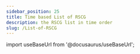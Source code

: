 ```yaml
---
sidebar_position: 25
title: Time based List of RSCG
description: the RSCG list in time order
slug: /List-of-RSCG
---
```

import useBaseUrl from '@docusaurus/useBaseUrl';

<head>
  <script src={useBaseUrl('/js/mailerlite.js')} />;
</head>

## 166 RSCG with examples in descending chronological order

This is the list of 166 ( 13 from Microsoft) RSCG with examples 

[See by category](/docs/rscg-examples) [See as json](/exports/RSCG.json) [See as Excel](/exports/RSCG.xlsx)

<div className="ml-embedded" data-form="P8l1V8"></div>

## Complete list


| No        | Name  | Date | Category |
| --------- | ----- | ---- | -------- |  
|166| [Datacute.EmbeddedResourcePropertyGenerator by Stephen Denne ](/docs/Datacute.EmbeddedResourcePropertyGenerator)|2024-11-03 => 03 November 2024 | FilesToCode |
|165| [rscg_queryables by Andrei Ignat ](/docs/rscg_queryables)|2024-11-02 => 02 November 2024 | FunctionalProgramming |
|164| [RazorSlices by Damiam Edwards ](/docs/RazorSlices)|2024-10-27 => 27 October 2024 | Templating |
|163| [TypedSignalR.Client by nenoNaninu ](/docs/TypedSignalR.Client)|2024-10-26 => 26 October 2024 | SignalR |
|162| [MinimalHelpers.Routing.Analyzers by Maroc Minerva ](/docs/MinimalHelpers.Routing.Analyzers)|2024-10-21 => 21 October 2024 | API |
|161| [Immediate.Handlers by Stuart Turner ](/docs/Immediate.Handlers)|2024-09-20 => 20 September 2024 | Mediator |
|160| [Dusharp by Vitali ](/docs/Dusharp)|2024-09-19 => 19 September 2024 | FunctionalProgramming |
|159| [LightweightObjectMapper by Stratos ](/docs/LightweightObjectMapper)|2024-09-18 => 18 September 2024 | Mapper |
|158| [Enhanced.GetTypes by duskembayev ](/docs/Enhanced.GetTypes)|2024-09-17 => 17 September 2024 | EnhancementClass |
|157| [Sera.Union by Sera ](/docs/Sera.Union)|2024-08-26 => 26 August 2024 | FunctionalProgramming |
|156| [RSCG_NameGenerator by Andrei Ignat ](/docs/RSCG_NameGenerator)|2024-08-25 => 25 August 2024 | EnhancementProject |
|155| [Coplt.Dropping by 2A5F ](/docs/Coplt.Dropping)|2024-08-13 => 13 August 2024 | Disposer |
|154| [Fluentify by Paul Martins ](/docs/Fluentify)|2024-08-02 => 02 August 2024 | Builder |
|153| [RSCG_ExportDiagram by AndreiIgnat ](/docs/RSCG_ExportDiagram)|2024-08-01 => 01 August 2024 | EnhancementProject |
|152| [ServiceScan.SourceGenerator by Oleksandr Liakhevych ](/docs/ServiceScan.SourceGenerator)|2024-07-22 => 22 July 2024 | DependencyInjection |
|151| [ThisAssembly.Strings by Daniel Cazzulino ](/docs/ThisAssembly.Strings)|2024-07-21 => 21 July 2024 | FilesToCode |
|150| [ThisAssembly.Metadata by Daniel Cazzulino ](/docs/ThisAssembly.Metadata)|2024-07-20 => 20 July 2024 | EnhancementProject |
|149| [Pekspro.BuildInformationGenerator by pekspro ](/docs/Pekspro.BuildInformationGenerator)|2024-07-19 => 19 July 2024 | EnhancementProject |
|148| [ThisAssembly.Constants by Daniel Cazzulino ](/docs/ThisAssembly.Constants)|2024-07-18 => 18 July 2024 | EnhancementProject |
|147| [JKToolKit.TemplatePropertyGenerator by Jonas Kamsker ](/docs/JKToolKit.TemplatePropertyGenerator)|2024-07-17 => 17 July 2024 | Templating |
|146| [RSCG_IFormattable by Andrei Ignat ](/docs/RSCG_IFormattable)|2024-06-29 => 29 June 2024 | Templating |
|145| [DotnetYang by Westermo Network Technologies ](/docs/DotnetYang)|2024-06-29 => 29 June 2024 | FilesToCode |
|144| [depso by Yusuf Tarık Günaydın ](/docs/depso)|2024-06-28 => 28 June 2024 | DependencyInjection |
|143| [FactoryGenerator by Westermo Network Technologies ](/docs/FactoryGenerator)|2024-06-27 => 27 June 2024 | DependencyInjection |
|142| [TableStorage by Steven Thuriot ](/docs/TableStorage)|2024-06-01 => 01 June 2024 | Database |
|141| [ActorSrcGen by Andrew Matthews ](/docs/ActorSrcGen)|2024-05-01 => 01 May 2024 | Actor |
|140| [Minerals.AutoMixins by Szymon Halucha ](/docs/Minerals.AutoMixins)|2024-04-20 => 20 April 2024 | Templating |
|139| [ThisClass by Trym Lund Flogard ](/docs/ThisClass)|2024-04-19 => 19 April 2024 | EnhancementClass |
|138| [RossLean.StringificationGenerator by Alex Kalfakakos ](/docs/RossLean.StringificationGenerator)|2024-04-18 => 18 April 2024 | CodeToString |
|137| [Minerals.AutoInterfaces by Szymon Hałucha ](/docs/Minerals.AutoInterfaces)|2024-04-17 => 17 April 2024 | Interface |
|136| [MinimalApis.Discovery by Shawn Wildermuth ](/docs/MinimalApis.Discovery)|2024-04-16 => 16 April 2024 | API |
|135| [BitsKit by barncastle ](/docs/BitsKit)|2024-04-15 => 15 April 2024 | Bitwise |
|134| [StronglyTypedUid by Victor Sánchez ](/docs/StronglyTypedUid)|2024-04-07 => 07 April 2024 | PrimitiveObsession |
|133| [FusionReactor by OhFlowi ](/docs/FusionReactor)|2024-04-06 => 06 April 2024 | Enum |
|132| [UnionGen by M. Haslinger ](/docs/UnionGen)|2024-04-05 => 05 April 2024 | FunctionalProgramming |
|131| [EnumUtilities by Fabricio Godoy ](/docs/EnumUtilities)|2024-04-05 => 05 April 2024 | Enum |
|130| [MSTest by Microsoft ](/docs/MSTest)|2024-04-04 => 04 April 2024 | Tests |
|129| [CommonCodeGenerator by yamaokunousausa ](/docs/CommonCodeGenerator)|2024-04-03 => 03 April 2024 | EnhancementClass |
|128| [Farskeptic.AutoCompose by farskeptic/jmagel ](/docs/Farskeptic.AutoCompose)|2024-03-16 => 16 March 2024 | Interface |
|127| [TypeUtilities by Yevhenii Serdiuk ](/docs/TypeUtilities)|2024-03-05 => 05 March 2024 | FunctionalProgramming |
|126| [LinqGen.Generator by Maxwell Keonwoo Kang ](/docs/LinqGen.Generator)|2024-03-04 => 04 March 2024 | EnhancementProject |
|125| [AutoInvoke.Generator by Patrick Kranz ](/docs/AutoInvoke.Generator)|2024-03-03 => 03 March 2024 | EnhancementProject |
|124| [Architect.DomainModeling by Timo van Zijll Langhout ](/docs/Architect.DomainModeling)|2024-03-02 => 02 March 2024 | Builder |
|123| [CodeAnalysis by Feast ](/docs/CodeAnalysis)|2024-03-01 => 01 March 2024 | CodeToString |
|122| [RSCG_JSON2Class by Andrei Ignat ](/docs/RSCG_JSON2Class)|2024-02-29 => 29 February 2024 | FilesToCode |
|121| [AutoSpectre by Jeppe Roi Kristensen ](/docs/AutoSpectre)|2024-02-24 => 24 February 2024 | EnhancementProject |
|120| [LingoGen by Ruben Broere ](/docs/LingoGen)|2024-02-23 => 23 February 2024 | FilesToCode |
|119| [AutoGen by Feast Antelcat ](/docs/AutoGen)|2024-02-22 => 22 February 2024 | Mapper |
|118| [RSCG_Wait by Andrei Ignat ](/docs/RSCG_Wait)|2024-02-21 => 21 February 2024 | EnhancementProject |
|117| [PlantUmlClassDiagramGenerator by Hirotada Kobayashi ](/docs/PlantUmlClassDiagramGenerator)|2024-02-20 => 20 February 2024 | EnhancementProject |
|116| [CopyTo by Paul Braetz ](/docs/CopyTo)|2024-02-19 => 19 February 2024 | EnhancementClass |
|115| [UnionsGenerator by Paul Braetz ](/docs/UnionsGenerator)|2024-02-18 => 18 February 2024 | FunctionalProgramming |
|114| [corecraft by  ](/docs/corecraft)|2024-02-17 => 17 February 2024 | FilesToCode |
|113| [sourcedepend by Colin Wilmans ](/docs/sourcedepend)|2024-02-16 => 16 February 2024 | Constructor |
|112| [OptionToStringGenerator by Jim W ](/docs/OptionToStringGenerator)|2024-02-15 => 15 February 2024 | EnhancementClass |
|111| [cachesourcegenerator by Jeppe Roi Kristensen ](/docs/cachesourcegenerator)|2024-02-14 => 14 February 2024 | FunctionalProgramming |
|110| [jab by Pavel Krymets ](/docs/jab)|2024-02-13 => 13 February 2024 | DependencyInjection |
|109| [FunicularSwitch by bluehands ](/docs/FunicularSwitch)|2024-02-12 => 12 February 2024 | FunctionalProgramming |
|108| [CommandLine by DotMake ](/docs/CommandLine)|2024-02-11 => 11 February 2024 | EnhancementProject |
|107| [NetAutomaticInterface by codecentric AG ](/docs/NetAutomaticInterface)|2024-01-29 => 29 January 2024 | Interface |
|106| [WhatIAmDoing by Ignat Andrei ](/docs/WhatIAmDoing)|2024-01-28 => 28 January 2024 | AOP |
|105| [Weave by John Gietzen ](/docs/Weave)|2024-01-27 => 27 January 2024 | FilesToCode |
|104| [NotNotAppSettings by jasonswearingen ](/docs/NotNotAppSettings)|2024-01-26 => 26 January 2024 | FilesToCode |
|103| [HangfireRecurringJob by Ieuan Walker ](/docs/HangfireRecurringJob)|2024-01-25 => 25 January 2024 | Hangfire |
|102| [Blazorators by David Pine ](/docs/Blazorators)|2024-01-22 => 22 January 2024 | Blazor |
|101| [Chorn.EmbeddedResourceAccessGenerator by Christoph Hornung ](/docs/Chorn.EmbeddedResourceAccessGenerator)|2024-01-21 => 21 January 2024 | FilesToCode |
|100| [BuildInfo by Steven Giesel ](/docs/BuildInfo)|2024-01-20 => 20 January 2024 | EnhancementProject |
|99| [MakeInterface.Generator by Frederik ](/docs/MakeInterface.Generator)|2024-01-19 => 19 January 2024 | Interface |
|98| [Funcky.DiscriminatedUnion by Polyadic ](/docs/Funcky.DiscriminatedUnion)|2024-01-18 => 18 January 2024 | FunctionalProgramming |
|97| [DomainPrimitives by Alta Software - Teimuraz Nikolaishvili ](/docs/DomainPrimitives)|2024-01-11 => 11 January 2024 | PrimitiveObsession |
|96| [HsuSgSync by Net Hsu ](/docs/HsuSgSync)|2024-01-10 => 10 January 2024 | EnhancementClass |
|95| [CopyCat by Serhii Buta ](/docs/CopyCat)|2024-01-09 => 09 January 2024 | Interface |
|94| [AspectGenerator by Igor Tkachev ](/docs/AspectGenerator)|2024-01-07 => 07 January 2024 | EnhancementClass |
|93| [mocklis by Esbjörn Redmo ](/docs/mocklis)|2024-01-03 => 03 January 2024 | Tests |
|92| [RSCG_UtilityTypes by Andrei Ignat ](/docs/RSCG_UtilityTypes)|2023-12-22 => 22 December 2023 | EnhancementClass |
|91| [Ling.Audit by Jing Ling ](/docs/Ling.Audit)|2023-12-12 => 12 December 2023 | EnhancementClass |
|90| [TelemetryLogging by Microsoft ](/docs/TelemetryLogging)|2023-11-30 => 30 November 2023 | EnhancementClass |
|89| [InterceptorTemplate by Andrei Ignat ](/docs/InterceptorTemplate)|2023-11-29 => 29 November 2023 | Templating |
|88| [Com by Microsoft ](/docs/Com)|2023-11-20 => 20 November 2023 | EnhancementProject |
|87| [RDG by Microsoft ](/docs/RDG)|2023-11-19 => 19 November 2023 | API |
|86| [Microsoft.Extensions.Configuration.Binder by Microsoft ](/docs/Microsoft.Extensions.Configuration.Binder)|2023-11-18 => 18 November 2023 | API |
|85| [Microsoft.Extensions.Options.Generators.OptionsValidatorGenerator by Microsoft ](/docs/Microsoft.Extensions.Options.Generators.OptionsValidatorGenerator)|2023-11-17 => 17 November 2023 | EnhancementClass |
|84| [Biwen.AutoClassGen by vipwan ](/docs/Biwen.AutoClassGen)|2023-11-16 => 16 November 2023 | Interface |
|83| [PrimaryParameter by FaustVX ](/docs/PrimaryParameter)|2023-11-15 => 15 November 2023 | Constructor |
|82| [jsonConverterSourceGenerator by Aviationexam ](/docs/jsonConverterSourceGenerator)|2023-10-30 => 30 October 2023 | Serializer |
|81| [N.SourceGenerators.UnionTypes by Alexey Sosnin ](/docs/N.SourceGenerators.UnionTypes)|2023-10-29 => 29 October 2023 | FunctionalProgramming |
|80| [AutoConstructor by Kévin Gallienne ](/docs/AutoConstructor)|2023-10-28 => 28 October 2023 | Constructor |
|79| [DudNet by jwshyns ](/docs/DudNet)|2023-10-27 => 27 October 2023 | EnhancementClass |
|78| [MinimalApiBuilder by  ](/docs/MinimalApiBuilder)|2023-10-26 => 26 October 2023 | API |
|77| [DynamicsMapper by Yonatan Cohavi ](/docs/DynamicsMapper)|2023-10-16 => 16 October 2023 | Mapper |
|76| [UnitGenerator by Cysharp, Inc ](/docs/UnitGenerator)|2023-10-15 => 15 October 2023 | PrimitiveObsession |
|75| [StaticReflection by Cricle ](/docs/StaticReflection)|2023-10-13 => 13 October 2023 | EnhancementClass |
|74| [CredFetoEnum by Mark Ridgwell ](/docs/CredFetoEnum)|2023-10-12 => 12 October 2023 | Enum |
|73| [IDisposableGenerator by Els_kom Official Organization ](/docs/IDisposableGenerator)|2023-10-11 => 11 October 2023 | Disposer |
|72| [Meziantou.Polyfill by Gérald Barré ](/docs/Meziantou.Polyfill)|2023-10-10 => 10 October 2023 | EnhancementClass |
|71| [DisposableHelpers by Clynt Neiko Rupinta ](/docs/DisposableHelpers)|2023-10-09 => 09 October 2023 | Disposer |
|70| [MagicMap by Bramer Daniel ](/docs/MagicMap)|2023-10-08 => 08 October 2023 | Mapper |
|69| [RSCG_Templating by Andrei Ignat ](/docs/RSCG_Templating)|2023-10-07 => 07 October 2023 | Templating |
|68| [JsonPolymorphicGenerator by surgicalcoder ](/docs/JsonPolymorphicGenerator)|2023-10-06 => 06 October 2023 | Serializer |
|67| [MapTo by Mohammedreza Taikandi ](/docs/MapTo)|2023-10-05 => 05 October 2023 | Mapper |
|66| [BuilderGenerator by Mell Grubb ](/docs/BuilderGenerator)|2023-10-04 => 04 October 2023 | Builder |
|65| [Disposer by Hakan Fıstık ](/docs/Disposer)|2023-10-03 => 03 October 2023 | Disposer |
|64| [ResXGenerator by Aigamo ](/docs/ResXGenerator)|2023-10-02 => 02 October 2023 | FilesToCode |
|63| [StringLiteral by Nobuyuki Iwanaga ](/docs/StringLiteral)|2023-10-01 => 01 October 2023 | Optimizer |
|62| [RSCG_Decorator by Andrei Ignat ](/docs/RSCG_Decorator)|2023-09-30 => 30 September 2023 | EnhancementClass |
|61| [ProtobufSourceGenerator by Laszlo Deak ](/docs/ProtobufSourceGenerator)|2023-09-24 => 24 September 2023 | Serializer |
|60| [SafeRouting by David Wake ](/docs/SafeRouting)|2023-09-23 => 23 September 2023 | API |
|59| [SourceGenerator.Helper.CopyCode by Patrick Kranz ](/docs/SourceGenerator.Helper.CopyCode)|2023-09-17 => 17 September 2023 | CodeToString |
|58| [ThisAssembly_Resources by Daniel Cazzulino ](/docs/ThisAssembly_Resources)|2023-09-16 => 16 September 2023 | FilesToCode |
|57| [RSCG_Utils_Memo by Ignat Andrei ](/docs/RSCG_Utils_Memo)|2023-08-27 => 27 August 2023 | FunctionalProgramming |
|56| [Roozie.AutoInterface by Alex Russak ](/docs/Roozie.AutoInterface)|2023-08-26 => 26 August 2023 | Interface |
|55| [M31.FluentAPI by Kevin Schaal ](/docs/M31.FluentAPI)|2023-08-25 => 25 August 2023 | EnhancementClass |
|54| [AutoDTO by Ohorodnikov ](/docs/AutoDTO)|2023-08-24 => 24 August 2023 | Mapper |
|53| [RSCG_WebAPIExports by Andrei Ignat ](/docs/RSCG_WebAPIExports)|2023-08-23 => 23 August 2023 | API |
|52| [Gobie by Mike Conrad ](/docs/Gobie)|2023-08-22 => 22 August 2023 | Templating |
|51| [OneOf by Harry McIntyre ](/docs/OneOf)|2023-08-21 => 21 August 2023 | FunctionalProgramming |
|50| [Ridge by Michal Motyčka ](/docs/Ridge)|2023-08-20 => 20 August 2023 | Tests |
|49| [Strongly by Lucas Teles ](/docs/Strongly)|2023-08-19 => 19 August 2023 | PrimitiveObsession |
|48| [PropertyChangedSourceGenerator by Antony Male ](/docs/PropertyChangedSourceGenerator)|2023-08-18 => 18 August 2023 | MVVM |
|47| [Injectio by LoreSoft ](/docs/Injectio)|2023-08-17 => 17 August 2023 | DependencyInjection |
|46| [NextGenMapper by Anton Ryabchikov ](/docs/NextGenMapper)|2023-08-16 => 16 August 2023 | Mapper |
|45| [BenutomoAutomaticDisposeImplSourceGenerator by benutomo ](/docs/BenutomoAutomaticDisposeImplSourceGenerator)|2023-08-15 => 15 August 2023 | Disposer |
|44| [SyncMethodGenerator by Zomp Inc. ](/docs/SyncMethodGenerator)|2023-08-14 => 14 August 2023 | EnhancementClass |
|43| [spreadcheetah by Sveinung ](/docs/spreadcheetah)|2023-08-13 => 13 August 2023 | Templating |
|42| [Immutype by Nikolay Pianikov  ](/docs/Immutype)|2023-08-12 => 12 August 2023 | EnhancementClass |
|41| [GeneratorEquals by Diego Frato ](/docs/GeneratorEquals)|2023-08-11 => 11 August 2023 | EnhancementClass |
|40| [FastGenericNew by Boring3 Nyrest ](/docs/FastGenericNew)|2023-08-10 => 10 August 2023 | EnhancementClass |
|39| [Breezy by Ludovicdln ](/docs/Breezy)|2023-08-09 => 09 August 2023 | Database |
|38| [EnumClass by ashen.Blade ](/docs/EnumClass)|2023-08-08 => 08 August 2023 | Enum |
|37| [AutoRegisterInject by Patrick Klaeren ](/docs/AutoRegisterInject)|2023-08-07 => 07 August 2023 | DependencyInjection |
|36| [ProxyGen by Dénes Solti ](/docs/ProxyGen)|2023-08-06 => 06 August 2023 | Interface |
|35| [DeeDee by joh-pot ](/docs/DeeDee)|2023-08-05 => 05 August 2023 | Mediator |
|34| [MemoryPack by Cysharp, Inc ](/docs/MemoryPack)|2023-08-04 => 04 August 2023 | EnhancementClass |
|33| [Matryoshki by Georgy Krasin ](/docs/Matryoshki)|2023-08-03 => 03 August 2023 | Interface |
|32| [Mediator by Martin Othamar ](/docs/Mediator)|2023-08-02 => 02 August 2023 | Mediator |
|31| [MorrisMoxy by Peter Morris ](/docs/MorrisMoxy)|2023-08-01 => 01 August 2023 | Templating |
|30| [Refit by ReactiveUI ](/docs/Refit)|2023-07-31 => 31 July 2023 | API |
|29| [Gedaq by Vyacheslav Brevnov ](/docs/Gedaq)|2023-07-29 => 29 July 2023 | Database |
|28| [Lombok.NET by Colin Alpert ](/docs/Lombok.NET)|2023-04-16 => 16 April 2023 | EnhancementClass |
|27| [EmbedResourceCSharp by pCYSl5EDgo ](/docs/EmbedResourceCSharp)|2023-04-16 => 16 April 2023 | FilesToCode |
|26| [Podimo.ConstEmbed by Podimo ](/docs/Podimo.ConstEmbed)|2023-04-16 => 16 April 2023 | FilesToCode |
|25| [mapperly by Riok ](/docs/mapperly)|2023-04-16 => 16 April 2023 | Mapper |
|24| [Rocks by Json Bock ](/docs/Rocks)|2023-04-16 => 16 April 2023 | Tests |
|23| [Microsoft.NET.Sdk.Razor.SourceGenerators by Microsoft ](/docs/Microsoft.NET.Sdk.Razor.SourceGenerators)|2023-04-16 => 16 April 2023 | Templating |
|22| [RSCG_FunctionsWithDI by Andrei Ignat ](/docs/RSCG_FunctionsWithDI)|2023-04-16 => 16 April 2023 | EnhancementProject |
|21| [Microsoft.Interop.JavaScript.JSImportGenerator by Microsoft ](/docs/Microsoft.Interop.JavaScript.JSImportGenerator)|2023-04-16 => 16 April 2023 | EnhancementClass |
|20| [NetEscapades.EnumGenerators by Andrew Lock ](/docs/NetEscapades.EnumGenerators)|2023-04-16 => 16 April 2023 | Enum |
|19| [ApparatusAOT by Stanislav Silin ](/docs/ApparatusAOT)|2023-04-16 => 16 April 2023 | EnhancementClass |
|18| [PartiallyApplied by Jason Bock ](/docs/PartiallyApplied)|2023-04-16 => 16 April 2023 | FunctionalProgramming |
|17| [RazorBlade by Lucas Trzesniewski ](/docs/RazorBlade)|2023-04-16 => 16 April 2023 | Templating |
|16| [Vogen by Steve Dunn ](/docs/Vogen)|2023-04-16 => 16 April 2023 | PrimitiveObsession |
|15| [dunet by Domn Werner ](/docs/dunet)|2023-04-16 => 16 April 2023 | FunctionalProgramming |
|14| [AutoCtor by Cameron MacFarland ](/docs/AutoCtor)|2023-04-16 => 16 April 2023 | Constructor |
|13| [QuickConstructor by Flavien Charlon ](/docs/QuickConstructor)|2023-04-16 => 16 April 2023 | Constructor |
|12| [System.Runtime.InteropServices by Microsoft ](/docs/System.Runtime.InteropServices)|2023-04-16 => 16 April 2023 | EnhancementClass |
|11| [AutoDeconstruct by Jason Bock ](/docs/AutoDeconstruct)|2023-04-16 => 16 April 2023 | Constructor |
|10| [RSCG_AMS by Ignat Andrei ](/docs/RSCG_AMS)|2023-04-16 => 16 April 2023 | EnhancementProject |
|9| [CommunityToolkit.Mvvm by Microsoft ](/docs/CommunityToolkit.Mvvm)|2023-04-16 => 16 April 2023 | MVVM |
|8| [RSCG_Static by Andrei Ignat ](/docs/RSCG_Static)|2023-04-16 => 16 April 2023 | Interface |
|7| [Microsoft.Extensions.Logging by Microsoft ](/docs/Microsoft.Extensions.Logging)|2023-04-16 => 16 April 2023 | EnhancementClass |
|6| [SkinnyControllersCommon by Ignat Andrei ](/docs/SkinnyControllersCommon)|2023-04-16 => 16 April 2023 | API |
|5| [System.Text.RegularExpressions by Microsoft ](/docs/System.Text.RegularExpressions)|2023-04-16 => 16 April 2023 | EnhancementClass |
|4| [RSCG_Utils by Ignat Andrei ](/docs/RSCG_Utils)|2023-04-16 => 16 April 2023 | FilesToCode |
|3| [System.Text.Json by Microsoft ](/docs/System.Text.Json)|2023-04-16 => 16 April 2023 | Serializer |
|2| [RSCG_TimeBombComment by Andrei Ignat ](/docs/RSCG_TimeBombComment)|2023-04-16 => 16 April 2023 | EnhancementProject |
|1| [ThisAssembly by Daniel Cazzulino ](/docs/ThisAssembly)|2023-04-16 => 16 April 2023 | EnhancementProject |

## 13 Created by Microsoft 

If you are interested in Microsoft RSCG, please see

| No        | Name  | Date | Category |
| --------- | ----- | ---- | -------- |  
|3| [System.Text.Json  by Microsoft ](/docs/System.Text.Json)|2023-04-16 => 16 April 2023 | Serializer |
|5| [System.Text.RegularExpressions  by Microsoft ](/docs/System.Text.RegularExpressions)|2023-04-16 => 16 April 2023 | EnhancementClass |
|7| [Microsoft.Extensions.Logging  by Microsoft ](/docs/Microsoft.Extensions.Logging)|2023-04-16 => 16 April 2023 | EnhancementClass |
|9| [CommunityToolkit.Mvvm  by Microsoft ](/docs/CommunityToolkit.Mvvm)|2023-04-16 => 16 April 2023 | MVVM |
|12| [System.Runtime.InteropServices  by Microsoft ](/docs/System.Runtime.InteropServices)|2023-04-16 => 16 April 2023 | EnhancementClass |
|21| [Microsoft.Interop.JavaScript.JSImportGenerator  by Microsoft ](/docs/Microsoft.Interop.JavaScript.JSImportGenerator)|2023-04-16 => 16 April 2023 | EnhancementClass |
|23| [Microsoft.NET.Sdk.Razor.SourceGenerators  by Microsoft ](/docs/Microsoft.NET.Sdk.Razor.SourceGenerators)|2023-04-16 => 16 April 2023 | Templating |
|85| [Microsoft.Extensions.Options.Generators.OptionsValidatorGenerator  by Microsoft ](/docs/Microsoft.Extensions.Options.Generators.OptionsValidatorGenerator)|2023-11-17 => 17 November 2023 | EnhancementClass |
|86| [Microsoft.Extensions.Configuration.Binder  by Microsoft ](/docs/Microsoft.Extensions.Configuration.Binder)|2023-11-18 => 18 November 2023 | API |
|87| [RDG  by Microsoft ](/docs/RDG)|2023-11-19 => 19 November 2023 | API |
|88| [Com  by Microsoft ](/docs/Com)|2023-11-20 => 20 November 2023 | EnhancementProject |
|90| [TelemetryLogging  by Microsoft ](/docs/TelemetryLogging)|2023-11-30 => 30 November 2023 | EnhancementClass |
|130| [MSTest  by Microsoft ](/docs/MSTest)|2024-04-04 => 04 April 2024 | Tests |

If you want to study ,there are more at https://github.com/search?q=repo%3Adotnet%2Fruntime%20IIncrementalGenerator&type=code 


You can see also the [v1](/docs/v1) 

